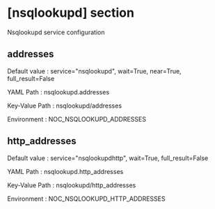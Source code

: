 # [nsqlookupd] section
Nsqlookupd service configuration

## addresses

Default value
:   service="nsqlookupd", wait=True, near=True, full_result=False

YAML Path
:   nsqlookupd.addresses

Key-Value Path
:   nsqlookupd/addresses

Environment
:   NOC_NSQLOOKUPD_ADDRESSES

## http_addresses

Default value
:   service="nsqlookupdhttp", wait=True, full_result=False

YAML Path
:   nsqlookupd.http_addresses

Key-Value Path
:   nsqlookupd/http_addresses

Environment
:   NOC_NSQLOOKUPD_HTTP_ADDRESSES
